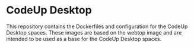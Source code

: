 # CodeUp Desktop

This repository contains the Dockerfiles and configuration for the CodeUp Desktop spaces.
These images are based on the webtop image and are intended to be used as a base for the CodeUp Desktop spaces.
